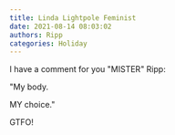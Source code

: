 ```yaml
---
title: Linda Lightpole Feminist
date: 2021-08-14 08:03:02
authors: Ripp
categories: Holiday
---
```


 I have a comment for you "MISTER" Ripp:

"My body.

MY choice."

GTFO!